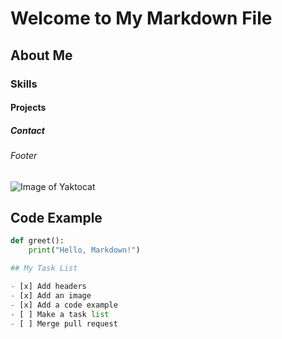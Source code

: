 # Welcome to My Markdown File
## About Me
### Skills
#### Projects
##### Contact
###### Footer
![Image of Yaktocat](https://octodex.github.com/images/yaktocat.png)
## Code Example

```python
def greet():
    print("Hello, Markdown!")

## My Task List

- [x] Add headers
- [x] Add an image
- [x] Add a code example
- [ ] Make a task list
- [ ] Merge pull request


